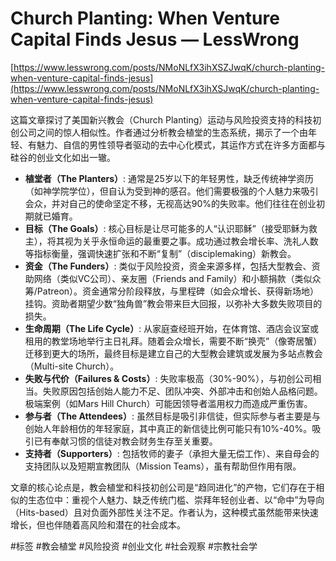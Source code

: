 # Church Planting: When Venture Capital Finds Jesus — LessWrong

[https://www.lesswrong.com/posts/NMoNLfX3ihXSZJwqK/church-planting-when-venture-capital-finds-jesus](https://www.lesswrong.com/posts/NMoNLfX3ihXSJwqK/church-planting-when-venture-capital-finds-jesus)

这篇文章探讨了美国新兴教会（Church Planting）运动与风险投资支持的科技初创公司之间的惊人相似性。作者通过分析教会植堂的生态系统，揭示了一个由年轻、有魅力、自信的男性领导者驱动的去中心化模式，其运作方式在许多方面都与硅谷的创业文化如出一辙。

*   **植堂者（The Planters）**: 通常是25岁以下的年轻男性，缺乏传统神学资历（如神学院学位），但自认为受到神的感召。他们需要极强的个人魅力来吸引会众，并对自己的使命坚定不移，无视高达90%的失败率。他们往往在创业初期就已婚育。
*   **目标（The Goals）**: 核心目标是让尽可能多的人“认识耶稣”（接受耶稣为救主），将其视为关乎永恒命运的最重要之事。成功通过教会增长率、洗礼人数等指标衡量，强调快速扩张和不断“复制”（disciplemaking）新教会。
*   **资金（The Funders）**: 类似于风险投资，资金来源多样，包括大型教会、资助网络（类似VC公司）、亲友圈（Friends and Family）和小额捐款（类似众筹/Patreon）。资金通常分阶段释放，与里程碑（如会众增长、获得新场地）挂钩。资助者期望少数“独角兽”教会带来巨大回报，以弥补大多数失败项目的损失。
*   **生命周期（The Life Cycle）**: 从家庭查经班开始，在体育馆、酒店会议室或租用的教堂场地举行主日礼拜。随着会众增长，需要不断“换壳”（像寄居蟹）迁移到更大的场所，最终目标是建立自己的大型教会建筑或发展为多站点教会（Multi-site Church）。
*   **失败与代价（Failures & Costs）**: 失败率极高（30%-90%），与初创公司相当。失败原因包括创始人能力不足、团队冲突、外部冲击和创始人品格问题。极端案例（如Mars Hill Church）可能因领导者滥用权力而造成严重伤害。
*   **参与者（The Attendees）**: 虽然目标是吸引非信徒，但实际参与者主要是与创始人年龄相仿的年轻家庭，其中真正的新信徒比例可能只有10%-40%。吸引已有奉献习惯的信徒对教会财务生存至关重要。
*   **支持者（Supporters）**: 包括牧师的妻子（承担大量无偿工作）、来自母会的支持团队以及短期宣教团队（Mission Teams），虽有帮助但作用有限。

文章的核心论点是，教会植堂和科技初创公司是“趋同进化”的产物，它们存在于相似的生态位中：重视个人魅力、缺乏传统门槛、崇拜年轻创业者、以“命中”为导向（Hits-based）且对负面外部性关注不足。作者认为，这种模式虽然能带来快速增长，但也伴随着高风险和潜在的社会成本。

#标签 #教会植堂 #风险投资 #创业文化 #社会观察 #宗教社会学